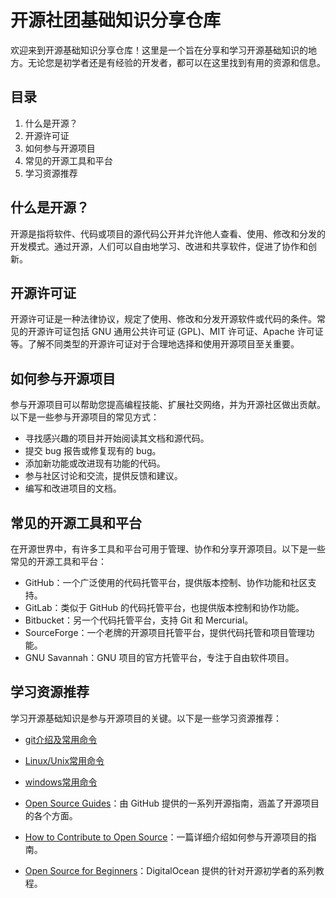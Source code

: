 # 开源社团基础知识分享仓库

欢迎来到开源基础知识分享仓库！这里是一个旨在分享和学习开源基础知识的地方。无论您是初学者还是有经验的开发者，都可以在这里找到有用的资源和信息。

## 目录
1. 什么是开源？
2. 开源许可证
3. 如何参与开源项目
4. 常见的开源工具和平台
5. 学习资源推荐
## 什么是开源？
开源是指将软件、代码或项目的源代码公开并允许他人查看、使用、修改和分发的开发模式。通过开源，人们可以自由地学习、改进和共享软件，促进了协作和创新。

## 开源许可证
开源许可证是一种法律协议，规定了使用、修改和分发开源软件或代码的条件。常见的开源许可证包括 GNU 通用公共许可证 (GPL)、MIT 许可证、Apache 许可证等。了解不同类型的开源许可证对于合理地选择和使用开源项目至关重要。

## 如何参与开源项目
参与开源项目可以帮助您提高编程技能、扩展社交网络，并为开源社区做出贡献。以下是一些参与开源项目的常见方式：

* 寻找感兴趣的项目并开始阅读其文档和源代码。
* 提交 bug 报告或修复现有的 bug。
* 添加新功能或改进现有功能的代码。
* 参与社区讨论和交流，提供反馈和建议。
* 编写和改进项目的文档。
## 常见的开源工具和平台
在开源世界中，有许多工具和平台可用于管理、协作和分享开源项目。以下是一些常见的开源工具和平台：

* GitHub：一个广泛使用的代码托管平台，提供版本控制、协作功能和社区支持。
* GitLab：类似于 GitHub 的代码托管平台，也提供版本控制和协作功能。
* Bitbucket：另一个代码托管平台，支持 Git 和 Mercurial。
* SourceForge：一个老牌的开源项目托管平台，提供代码托管和项目管理功能。
* GNU Savannah：GNU 项目的官方托管平台，专注于自由软件项目。
## 学习资源推荐
学习开源基础知识是参与开源项目的关键。以下是一些学习资源推荐：

* [git介绍及常用命令](command/git_command.md)
* [Linux/Unix常用命令](command/Linux_command.md)
* [windows常用命令](command/Windows_command.md)

* [Open Source Guides](https://opensource.guide/)：由 GitHub 提供的一系列开源指南，涵盖了开源项目的各个方面。
* [How to Contribute to Open Source](https://opensource.guide/how-to-contribute/)：一篇详细介绍如何参与开源项目的指南。
* [Open Source for Beginners](https://www.digitalocean.com/community/tutorial_series/open-source-for-beginners)：DigitalOcean 提供的针对开源初学者的系列教程。